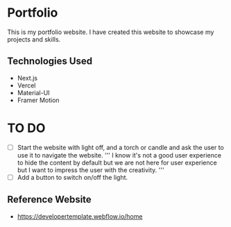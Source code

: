 # Portfolio

This is my portfolio website. I have created this website to showcase my projects and skills.

## Technologies Used

- Next.js
- Vercel
- Material-UI
- Framer Motion

# TO DO

- [ ] Start the website with light off, and a torch or candle and ask the user to use it to navigate the website.
      '''
      I know it's not a good user experience to hide the content by default but we are not here for user experience but I want to impress the user with the creativity.
      '''
- [ ] Add a button to switch on/off the light.

## Reference Website

- https://developertemplate.webflow.io/home
